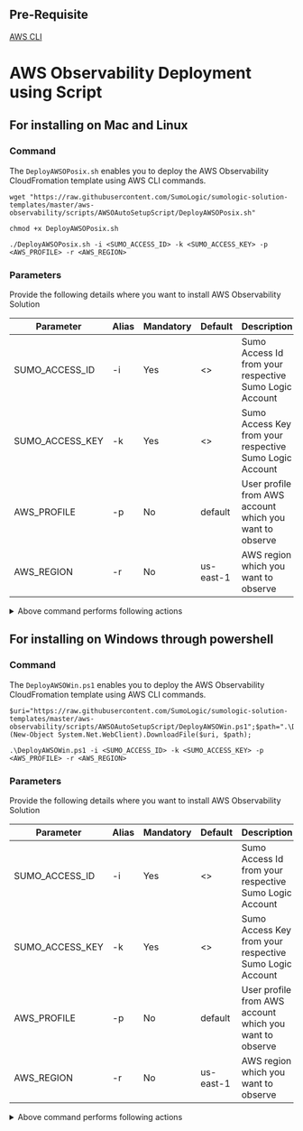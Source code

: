 ## Pre-Requisite
[AWS CLI](https://aws.amazon.com/cli/)

# AWS Observability Deployment using Script
## For installing on Mac and Linux
### Command
The `DeployAWSOPosix.sh` enables you to deploy the AWS Observability CloudFromation template using AWS CLI commands.
 
```
wget "https://raw.githubusercontent.com/SumoLogic/sumologic-solution-templates/master/aws-observability/scripts/AWSOAutoSetupScript/DeployAWSOPosix.sh"

chmod +x DeployAWSOPosix.sh

./DeployAWSOPosix.sh -i <SUMO_ACCESS_ID> -k <SUMO_ACCESS_KEY> -p <AWS_PROFILE> -r <AWS_REGION>
```

### Parameters
Provide the following details where you want to install AWS Observability Solution

| Parameter       | Alias | Mandatory | Default   | Description                                             |
|-----------------|-------|-----------|-----------|---------------------------------------------------------|
| SUMO_ACCESS_ID  | -i    | Yes       | <>        | Sumo Access Id from your respective Sumo Logic Account  |
| SUMO_ACCESS_KEY | -k    | Yes       | <>        | Sumo Access Key from your respective Sumo Logic Account |
| AWS_PROFILE     | -p    | No        | default   | User profile from AWS account which you want to observe |
| AWS_REGION      | -r    | No        | us-east-1 | AWS region which you want to observe                    |

<details>
<summary>Above command performs following actions</summary>
    <br>1. Downloading master template using wget command.</br>
    <br>2. Using chmod command to grant execute permission to shell script.</br>
    <br>3. Execute shell script for deploying the solution.</br>
</details>

## For installing on Windows through powershell
### Command
The `DeployAWSOWin.ps1` enables you to deploy the AWS Observability CloudFromation template using AWS CLI commands.
 
```
$uri="https://raw.githubusercontent.com/SumoLogic/sumologic-solution-templates/master/aws-observability/scripts/AWSOAutoSetupScript/DeployAWSOWin.ps1";$path=".\DeployAWSOWin.ps1";(New-Object System.Net.WebClient).DownloadFile($uri, $path);

.\DeployAWSOWin.ps1 -i <SUMO_ACCESS_ID> -k <SUMO_ACCESS_KEY> -p <AWS_PROFILE> -r <AWS_REGION>
```

### Parameters
Provide the following details where you want to install AWS Observability Solution

| Parameter       | Alias | Mandatory | Default   | Description                                             |
|-----------------|-------|-----------|-----------|---------------------------------------------------------|
| SUMO_ACCESS_ID  | -i    | Yes       | <>        | Sumo Access Id from your respective Sumo Logic Account  |
| SUMO_ACCESS_KEY | -k    | Yes       | <>        | Sumo Access Key from your respective Sumo Logic Account |
| AWS_PROFILE     | -p    | No        | default   | User profile from AWS account which you want to observe |
| AWS_REGION      | -r    | No        | us-east-1 | AWS region which you want to observe                    |

<details>
<summary>Above command performs following actions</summary>
    <br>1. Downloading master template using DownloadFile function.</br>
    <br>2. Execute powershell script for deploying the solution.</br>
</details>